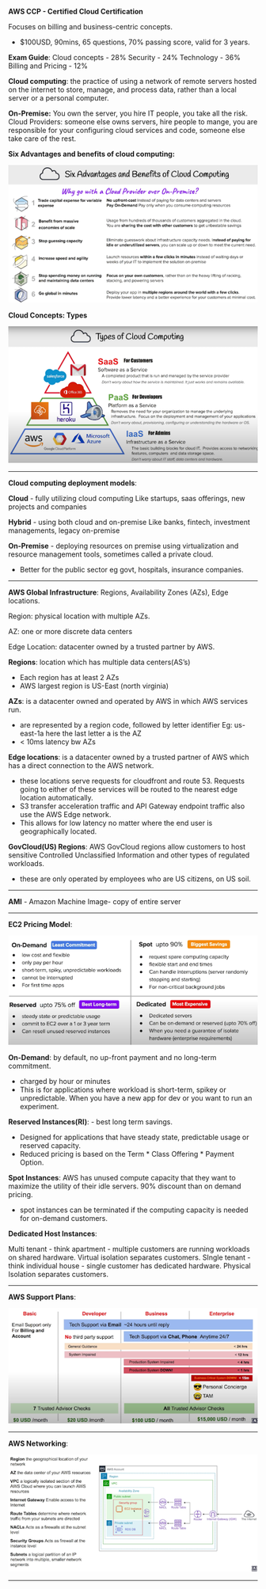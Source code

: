 **AWS CCP - Certified Cloud Certification**

Focuses on billing and business-centric concepts.

- $100USD, 90mins, 65 questions, 70% passing score, valid for 3 years.

**Exam Guide**: 
Cloud concepts - 28%
Security - 24%
Technology - 36%
Billing and Pricing - 12%

**Cloud computing**: the practice of using a network of remote servers hosted on the internet to store, manage, and process data, rather than a local server or a personal computer.

**On-Premise:** You own the server, you hire IT people, you take all the risk.
Cloud Providers: someone else owns servers, hire people to mange, you are responsible for your configuring cloud services and code, someone else take care of the rest.

**Six Advantages and benefits of cloud computing:**

![Advantages of Cloud](images/advantagesofcloud.png)

**Cloud Concepts: Types**

![Types of cloud](images/typesofcloud.png)

---

**Cloud computing deployment models**:

**Cloud** - fully utilizing cloud computing 
	Like startups, saas offerings, new projects and companies

**Hybrid** - using both cloud and on-premise
	Like banks, fintech, investment managements, legacy on-premise

**On-Premise** - deploying resources on premise using virtualization and resource management tools, sometimes called a private cloud.
- Better for the public sector eg govt, hospitals, insurance companies.

---

**AWS Global Infrastructure**:
Regions, Availability Zones (AZs), Edge locations.


Region: physical location with multiple AZs.

AZ: one or more discrete data centers

Edge Location: datacenter owned by a trusted partner by AWS.


**Regions**: location which has multiple data centers(AS’s)
- Each region has at least 2 AZs
- AWS largest region is US-East (north virginia)

**AZs**: is a datacenter owned and operated by AWS in which AWS services run.
- are represented by a region code, followed by letter identifier
	Eg: us-east-1a here the last letter a is the AZ
- < 10ms latency bw AZs

**Edge locations**: is a datacenter owned by a trusted partner of AWS  which has a direct connection to the AWS network.
- these locations serve requests for cloudfront and route 53. Requests going to either of these services will be routed to the nearest edge location automatically.
- S3 transfer acceleration traffic and API Gateway endpoint traffic also use the AWS Edge network. 
- This allows for low latency no matter where the end user is geographically located.

**GovCloud(US) Regions**:
AWS GovCloud regions allow customers to host sensitive Controlled Unclassified Information and other types  of regulated workloads.
- these are only operated by employees who are US citizens, on US soil.

---

**AMI** - Amazon Machine Image- copy of entire server

---

**EC2 Pricing Model**:

![EC2 pricing model](images/ec2pricing.png)

**On-Demand**: by default, no up-front payment and no long-term commitment.
- charged by hour or minutes
- This is for applications where workload is short-term, spikey or unpredictable. When you have a new app for dev or you want to run an experiment.

**Reserved Instances(RI)**: - best long term savings.
- Designed for applications that have steady state, predictable usage or reserved capacity.
- Reduced pricing is based on the Term * Class Offering * Payment Option.

**Spot Instances**: AWS has unused compute capacity that they want to maximize the utility of their idle servers. 
90% discount than on demand pricing.
* spot instances can be terminated if the computing capacity is needed for on-demand customers.

**Dedicated Host Instances**:

Multi tenant - think apartment - multiple customers are running workloads on shared hardware. Virtual isolation separates customers.
SIngle tenant - think individual house - single customer has dedicated hardware. Physical Isolation separates customers.

---

**AWS Support Plans**:

![AWS Support Plans](images/AWSSupportplans.png)

---

**AWS Networking**:

![AWS Networking](images/AWSNetworking.png)

---

